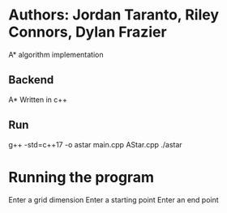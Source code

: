 # Authors: Jordan Taranto, Riley Connors, Dylan Frazier

A* algorithm implementation 

## Backend
A* Written in c++

## Run
g++ -std=c++17 -o astar main.cpp AStar.cpp
./astar

# Running the program
Enter a grid dimension
Enter a starting point
Enter an end point
